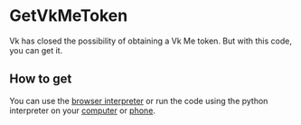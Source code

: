 # GetVkMeToken
Vk has closed the possibility of obtaining a Vk Me token. But with this code, you can get it.
## How to get
You can use the [browser interpreter](https://replit.com/@Alex234323/GetVkMeToken) or run the code using the python interpreter on your [computer](https://www.python.org/downloads/) or [phone](https://play.app.goo.gl/?link=https://play.google.com/store/apps/details?id=ru.iiec.pydroid3&ddl=1&pcampaignid=web_ddl_1).
